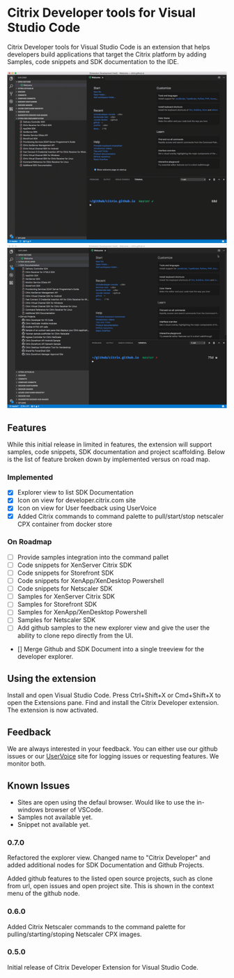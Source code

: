 # Citrix Developer tools for Visual Studio Code

Citrix Developer tools for Visual Studio Code is an extension that helps developers build applications that target the Citrix platform by adding Samples, code snippets and SDK documentation to the IDE.

![Main Window View](images/v06Main.gif)
![Updated Explorer View](images/mainview-treeview.png)

## Features

While this initial release in limited in features, the extension will support samples, code snippets, SDK documentation and project scaffolding. Below is the list of feature broken down by implemented versus on road map.

### Implemented

- [x] Explorer view to list SDK Documentation
- [x] Icon on view for developer.citrix.com site
- [x] Icon on view for  User feedback using UserVoice
- [x] Added Citrix commands to command palette to pull/start/stop netscaler CPX container from docker store

### On Roadmap

- [ ] Provide samples integration into the command pallet
- [ ] Code snippets for XenServer Citrix SDK
- [ ] Code snippets for Storefront SDK
- [ ] Code snippets for XenApp/XenDesktop Powershell
- [ ] Code snippets for Netscaler SDK
- [ ] Samples for XenServer Citrix SDK
- [ ] Samples for Storefront SDK
- [ ] Samples for XenApp/XenDesktop Powershell
- [ ] Samples for Netscaler SDK
- [ ] Add github samples to the new explorer view and give the user the ability to clone repo directly from the UI.
- [] Merge Github and SDK Document into a single treeview for the developer explorer.

## Using the extension

Install and open Visual Studio Code. Press Ctrl+Shift+X or Cmd+Shift+X to open the Extensions pane. Find and install the Citrix Developer extension.  The extension is now activated.

## Feedback

We are always interested in your feedback. You can either use our github issues or our [UserVoice](http://www.tinyurl.com/citrixuservoice) site for logging issues or requesting features. We monitor both.

## Known Issues

- Sites are open using the defaul browser. Would like to use the in-windows browser of VSCode.
- Samples not available yet.
- Snippet not available yet.

### 0.7.0

Refactored the explorer view. Changed name to "Citrix Developer" and added additional nodes for SDK Documentation and Github Projects.

Added github features to the listed open source projects, such as clone from url, open issues and open project site. This is shown in the context menu of the github node.

### 0.6.0

Added Citrix Netscaler commands to the command palette for pulling/starting/stoping Netscaler CPX images.

### 0.5.0

Initial release of Citrix Developer Extension for Visual Studio Code.

